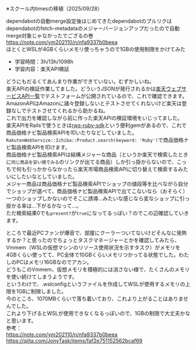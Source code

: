 ※スクール内timesの移植（2025/09/28）

dependabotの自動merge設定後はじめてきたdependabotのプルリクはdependabotのfetch-metadataのメジャーバージョンアップだったので自動merge対象じゃなかったでござるの巻  
https://note.com/ym202110/n/nfa9337b0beea  
ほとくとWSLが4GBくらいメモリ使っちゃうので1GBの使用制限をかけてみた  

- 学習時間：3h/13h/1098h
- 学習内容：楽天API検証

どうにもだるくてあんまり作業ができていない。むずかしいね。  
楽天APIの検証作業してました。どういうJSONが発行されるかは[楽天ウェブサービスAPI一覧](https://webservice.rakuten.co.jp/documentation)でテストフォームが公開されているので、これで確認できます。  
AmazonAPIはAmazonに諸々登録しないとテストさせてくれないけど楽天は登録なしでテストさせてくれるから助かるね。  
これで出力を確認しながら前に作った楽天APIの検証環境をいじってました。  
楽天APIをRailsで使うときは[rws-ruby-sdk](https://github.com/rakuten-ws/rws-ruby-sdk)という便利gemがあるので、これで商品価格ナビ製品検索APIを叩いたりなどしていました。  
`RakutenWebService::Ichiba::Product.search(keyword: 'Ruby')`で商品価格ナビ製品検索APIを叩けます。  
商品価格ナビ製品検索APIは結構メジャーな商品（というか楽天で検索したときに`同じ商品を安い順でみる`のリンクが出てる商品）しか引っ掛からないので、こっちで何も引っかからなかったら楽天市場商品検索APIに切り替えて検索するみたいにしたいなとしていました。  
メジャー商品は商品価格ナビ製品検索APIでショップの値段等を比べながら自分でショップが選べて、商品価格ナビ製品検索APIで出てこないなら（おそらく）一つのショップしかないのでそこに誘導…みたいな感じなら変なショップに引っ掛かる率は…下がるかなって…。  
ただ検索結果0でも`present?`が`true`になってるっぽい？のでこの辺確認していきます。  

ところで最近PCファンが爆音で、部屋にクーラーついてないけどそんなに発熱するか？と思ったのでちょっとタスクマネージャーとかを確認してみたら、Vmmem（WSLの仮想マシンのリソース使用状況を示すタスク）がメモリを4GBくらい使ってて、PC全体で10GBくらいメモリつかってる状態でした。わたしのPCはメモリ16GBなのでアカン。  
どうもこのVmmem、仮想メモリを積極的には消さない様で、たくさんのメモリを使い続けてしまうようです。  
というわけで、.wslconfigというファイルを作成してWSLが使用するメモリの上限を1GBに制限しました。  
今のところ、1070MBくらいで落ち着いており、これより上がることはありませんでした。  
これより下げるとWSLが使用できなくなるっぽいので、1GBの制限で大丈夫かなと思います。  
参考：  
https://note.com/ym202110/n/nfa9337b0beea  
https://qiita.com/JonyTask/items/faf2e751152562bcaf69  

